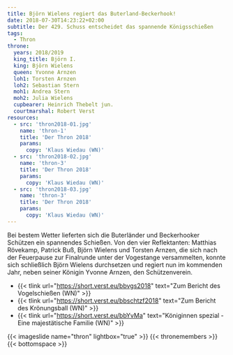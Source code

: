 ```yaml
---
title: Björn Wielens regiert das Buterland-Beckerhook!
date: 2018-07-30T14:23:22+02:00
subtitle: Der 429. Schuss entscheidet das spannende Königsschießen 
tags:
  - Thron
throne:
  years: 2018/2019
  king_title: Björn I.
  king: Björn Wielens
  queen: Yvonne Arnzen
  loh1: Torsten Arnzen
  loh2: Sebastian Stern
  moh1: Andrea Stern
  moh2: Julia Wielens
  cupbearer: Heinrich Thebelt jun.
  courtmarshal: Robert Verst
resources:
  - src: 'thron2018-01.jpg'
    name: 'thron-1'
    title: 'Der Thron 2018'
    params:
      copy: 'Klaus Wiedau (WN)'
  - src: 'thron2018-02.jpg'
    name: 'thron-3'
    title: 'Der Thron 2018'
    params:
      copy: 'Klaus Wiedau (WN)'
  - src: 'thron2018-03.jpg'
    name: 'thron-3'
    title: 'Der Thron 2018'
    params:
      copy: 'Klaus Wiedau (WN)'    
---
```


Bei bestem Wetter lieferten sich die Buterländer und Beckerhooker Schützen ein spannendes Schießen. Von den vier 
Reflektanten: Matthias Rövekamp, Patrick Buß, Björn Wielens und Torsten Arnzen, die sich nach der Feuerpause zur
Finalrunde unter der Vogestange versammelten, konnte sich schließlich Björn Wielens durchsetzen und regiert nun im
kommenden Jahr, neben seiner Königin Yvonne Arnzen, den Schützenverein.<!--more-->

* {{< tlink url="https://short.verst.eu/bbvgs2018" text="Zum Bericht des Vogelschießen (WN)" >}}  
* {{< tlink url="https://short.verst.eu/bbschtzf2018" text="Zum Bericht des Krönungsball (WN)" >}}  
* {{< tlink url="https://short.verst.eu/bbYvMa" text="Königinnen spezial - Eine majestätische Familie (WN)" >}}  

{{< imageslide name="thron" lightbox="true" >}}
{{< thronemembers >}}
{{< bottomspace >}}
